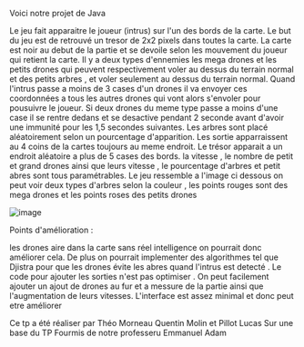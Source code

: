 Voici notre projet de Java

Le jeu fait apparaitre le joueur (intrus) sur l'un des bords de la carte. Le but du jeu est de retrouvé un tresor de 2x2 pixels dans toutes la carte. La carte est noir au debut de la partie et se devoile selon les mouvement du joueur qui retient la carte. Il y a deux types d'ennemies les mega drones et les petits drones qui peuvent respectivement voler au dessus du terrain normal et des petits arbres , et voler seulement au dessus du terrain normal. Quand l'intrus passe a moins de 3 cases d'un drones il va envoyer ces coordonnées a tous les autres drones qui vont alors s'envoler pour pousuivre le joueur. Si deux drones du meme type passe a moins d'une case il se rentre dedans et se desactive pendant 2 seconde avant d'avoir une immunité pour les 1,5 secondes suivantes. Les arbres sont placé aléatoirement selon un pourcentage d'apparition. Les sortie apparraissent au 4 coins de la cartes toujours au meme endroit. Le trésor apparait a un endroit aléatoire a plus de 5 cases des bords. la vitesse , le nombre de petit et grand drones ainsi que leurs vitesse , le pourcentage d'arbres et petit abres sont tous paramétrables. Le jeu ressemble a l'image ci dessous on peut voir deux types d'arbres selon la couleur , les points rouges sont des mega drones et les points roses des petits drones

![image](https://github.com/KCKluTzY/Jeu-Drone-Java/assets/128617444/e52fde0e-55d3-4eb9-9802-bf9bf17407ab)


Points d'amélioration :

les drones aire dans la carte sans réel intelligence on pourrait donc améliorer cela. De plus on pourrait implementer des algorithmes tel que Djistra pour que les drones évite les abres quand l'intrus est detecté . Le code pour ajouter les sorties n'est pas optimiser . On peut facilement ajouter un ajout de drones au fur et a messure de la partie ainsi que l'augmentation de leurs vitesses. L'interface est assez minimal et donc peut etre améliorer

Ce tp a été réaliser par Théo Morneau Quentin Molin et Pillot Lucas Sur une base du TP Fourmis de notre professeru Emmanuel Adam 

